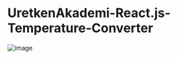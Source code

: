 # UretkenAkademi-React.js-Temperature-Converter

![image](https://github.com/Benfrknd/UretkenAkademi-React.js-Temperature-Converter/assets/40832418/c0f7f303-078b-41af-b99c-0ea414d59456)
